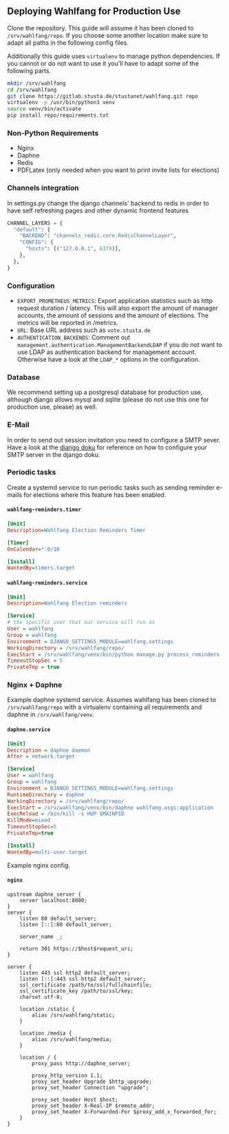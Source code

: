 ## Deploying Wahlfang for Production Use
Clone the repository. This guide will assume it has been cloned to `/srv/wahlfang/repo`. 
If you choose some another location make sure to adapt all paths in the following config files.

Additionally this guide uses `virtualenv` to manage python dependencies. If you cannot or do not want to use it
you'll have to adapt some of the following parts.

```bash
mkdir /srv/wahlfang
cd /srv/wahlfang
git clone https://gitlab.stusta.de/stustanet/wahlfang.git repo
virtualenv -p /usr/bin/python3 venv
source venv/bin/activate
pip install repo/requirements.txt
```

### Non-Python Requirements

* Nginx
* Daphne
* Redis
* PDFLatex (only needed when you want to print invite lists for elections)

### Channels integration

In settings.py change the django channels' backend to redis in order to have self refreshing pages and other dynamic
frontend features

```python
CHANNEL_LAYERS = {
  "default": {
    "BACKEND": "channels_redis.core.RedisChannelLayer",
    "CONFIG": {
      "hosts": [("127.0.0.1", 6379)],
    },
  },
}
```

### Configuration

* `EXPORT_PROMETHEUS_METRICS`: Export application statistics such as http request duration / latency. This will also
  export the amount of manager accounts, the amount of sessions and the amount of elections. The metrics will be
  reported in /metrics.
* `URL`: Base URL address such as `vote.stusta.de`
* `AUTHENTICATION_BACKENDS`: Comment out `management.authentication.ManagementBackendLDAP` if you do not want to use
  LDAP as authentication backend for management account. Otherwise have a look at the `LDAP_*` options in the
  configuration.

### Database
We recommend setting up a postgresql database for production use, although django allows mysql and sqlite 
(please do not use this one for production use, please) as well.

### E-Mail

In order to send out session invitation you need to configure a SMTP sever. Have a look at the
[django doku](https://docs.djangoproject.com/en/3.2/topics/email/) for reference on how to configure your SMTP server in
the django doku.

### Periodic tasks
Create a systemd service to run periodic tasks such as sending reminder e-mails for elections where this feature has
been enabled.

#### `wahlfang-reminders.timer`
```ini
[Unit]
Description=Wahlfang Election Reminders Timer

[Timer]
OnCalendar=*:0/10

[Install]
WantedBy=timers.target
```

#### `wahlfang-reminders.service`
```ini
[Unit]
Description=Wahlfang Election reminders

[Service]
# the specific user that our service will run as
User = wahlfang
Group = wahlfang
Environment = DJANGO_SETTINGS_MODULE=wahlfang.settings
WorkingDirectory = /srv/wahlfang/repo/
ExecStart = /srv/wahlfang/venv/bin/python manage.py process_reminders
TimeoutStopSec = 5
PrivateTmp = true
```

### Nginx + Daphne

Example daphne systemd service. Assumes wahlfang has been cloned to `/srv/wahlfang/repo` with a virtualenv containing
all requirements and daphne in `/srv/wahlfang/venv`.

#### `daphne.service`

```ini
[Unit]
Description = daphne daemon
After = network.target

[Service]
User = wahlfang
Group = wahlfang
Environment = DJANGO_SETTINGS_MODULE=wahlfang.settings
RuntimeDirectory = daphne
WorkingDirectory = /srv/wahlfang/repo/
ExecStart = /srv/wahlfang/venv/bin/daphne wahlfang.asgi:application
ExecReload = /bin/kill -s HUP $MAINPID
KillMode=mixed
TimeoutStopSec=5
PrivateTmp=true

[Install]
WantedBy=multi-user.target
```

Example nginx config.

#### `nginx`

```
upstream daphne_server {
    server localhost:8000;
}
server {
    listen 80 default_server;
    listen [::]:80 default_server;
    
    server_name _;
    
    return 301 https://$host$request_uri;
}

server {
    listen 443 ssl http2 default_server;
    listen [::]:443 ssl http2 default_server;
    ssl_certificate /path/to/ssl/fullchainfile;
    ssl_certificate_key /path/to/ssl/key;
    charset utf-8;

    location /static {
        alias /srv/wahlfang/static;
    }

    location /media {
        alias /srv/wahlfang/media;
    }

    location / {
        proxy_pass http://daphne_server;
        
        proxy_http_version 1.1;
        proxy_set_header Upgrade $http_upgrade;
        proxy_set_header Connection "upgrade";
        
        proxy_set_header Host $host;
        proxy_set_header X-Real-IP $remote_addr;
	    proxy_set_header X-Forwarded-For $proxy_add_x_forwarded_for;
    }
}
```
